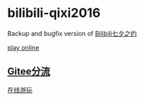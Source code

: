 # bilibili-qixi2016

Backup and bugfix version of [Bilibili七夕之约](https://www.bilibili.com/html/activity-qixi2016.html)

[play online](https://sunfkny.github.io/bilibili-qixi2016/)

## [Gitee分流](https://gitee.com/sunfkny/bilibili-qixi2016)

[在线游玩](https://sunfkny.gitee.io/bilibili-qixi2016/)
